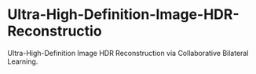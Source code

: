 # Ultra-High-Definition-Image-HDR-Reconstructio
Ultra-High-Definition Image HDR Reconstruction via Collaborative Bilateral Learning.
